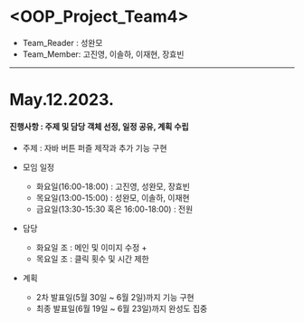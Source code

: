 # <OOP_Project_Team4>
+ Team_Reader : 성완모
+ Team_Member: 고진영, 이솔하, 이재현, 장효빈
---------------
# May.12.2023.
#### 진행사항 : 주제 및 담당 객체 선정, 일정 공유, 계획 수립
+ 주제 : 자바 버튼 퍼즐 제작과 추가 기능 구현
+ 모임 일정
  + 화요일(16:00-18:00) : 고진영, 성완모, 장효빈
  + 목요일(13:00-15:00) : 성완모, 이솔하, 이재현 
  + 금요일(13:30-15:30 혹은 16:00-18:00) : 전원

+ 담당
  + 화요일 조 : 메인 및 이미지 수정 +
  + 목요일 조 : 클릭 횟수 및 시간 제한

+ 계획
  + 2차 발표일(5월 30일 ~ 6월 2일)까지 기능 구현
  + 최종 발표일(6월 19일 ~ 6월 23일)까지 완성도 집중

